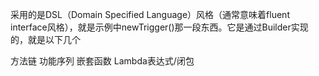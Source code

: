 采用的是DSL（Domain Specified Language）风格（通常意味着fluent interface风格），就是示例中newTrigger()那一段东西。它是通过Builder实现的，就是以下几个

方法链
功能序列
嵌套函数
Lambda表达式/闭包